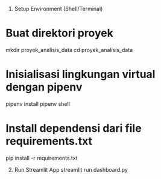 1. Setup Environment (Shell/Terminal)
# Buat direktori proyek
mkdir proyek_analisis_data
cd proyek_analisis_data

# Inisialisasi lingkungan virtual dengan pipenv
pipenv install
pipenv shell

# Install dependensi dari file requirements.txt
pip install -r requirements.txt

2. Run Streamlit App
streamlit run dashboard.py
